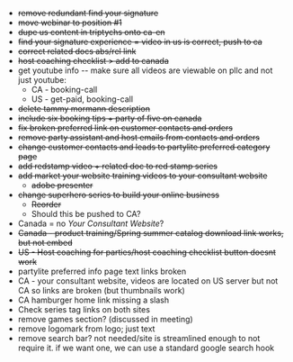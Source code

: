 + ~~remove redundant find your signature~~
+ ~~move webinar to position #1~~
+ ~~dupe us content in triptychs onto ca-en~~
+ ~~find your signature experience = video in us is correct, push to ca~~
+ ~~correct related docs abs/rel link~~
+ ~~host coaching checklist > add to canada~~
+ get youtube info -- make sure all videos are viewable on pllc and not just youtube:
  + CA - booking-call
  + US - get-paid, booking-call
+ ~~delete tammy mormann description~~
+ ~~include six booking tips + party of five on canada~~
+ ~~fix broken preferred link on customer contacts and orders~~
+ ~~remove party assistant and host emails from contacts and orders~~
+ ~~change customer contacts and leads to partylite preferred category page~~
+ ~~add redstamp video + related doc to red stamp series~~
+ ~~add market your website training videos to your consultant website~~
  + ~~adobe presenter~~
+ ~~change superhero series to build your online business~~
  + ~~Reorder~~
  + Should this be pushed to CA?
+ Canada = no _Your Consultant Website_?
+ ~~Canada - product training/Spring summer catalog download link works, but not embed~~
+ ~~US - Host coaching for parties/host coaching checklist button doesnt work~~
+ partylite preferred info page text links broken
+ CA - your consultant website, videos are located on US server but not CA so links are broken (but thumbnails work)
+ CA hamburger home link missing a slash
+ Check series tag links on both sites
+ remove games section? (discussed in meeting)
+ remove logomark from logo; just text
+ remove search bar? not needed/site is streamlined enough to not require it. if we want one, we can use a standard google search hook
